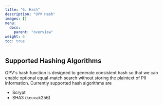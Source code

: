 ```yaml
---
title: "6. Hash"
description: "OPV Hash"
images: []
menu: 
  docs:
    parent: "overview"
weight: 6
toc: true
---
```


## Supported Hashing Algorithms

OPV's hash function is designed to generate consistent hash so that we can enable optional equal-match search
without storing the plaintext of PII information. Currently supported hash algorithms are

- Scrypt
- SHA3 (keccak256)
